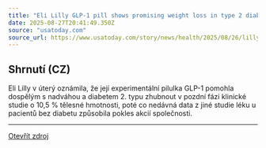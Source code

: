 ```yaml
---
title: "Eli Lilly GLP-1 pill shows promising weight loss in type 2 diabetes trial"
date: 2025-08-27T20:41:49.350Z
source: "usatoday.com"
source_url: https://www.usatoday.com/story/news/health/2025/08/26/lilly-glp-1-pill-weight-loss/85830686007/
---
```


## Shrnutí (CZ)
Eli Lilly v úterý oznámila, že její experimentální pilulka GLP-1 pomohla dospělým s nadváhou a diabetem 2. typu zhubnout v pozdní fázi klinické studie o 10,5 % tělesné hmotnosti, poté co nedávná data z jiné studie léku u pacientů bez diabetu způsobila pokles akcií společnosti.

---

[Otevřít zdroj](https://www.usatoday.com/story/news/health/2025/08/26/lilly-glp-1-pill-weight-loss/85830686007/)

